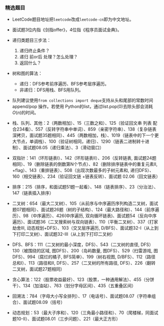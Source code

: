 ### 精选题目


- LeetCode题目地址把`leetcode`改成`leetcode-cn`即为中文地址。
- 面试题3位内指《剑指offer》，4位指《程序员面试金典》。


- 递归类题目三步法：
    1. 递归终止条件？
    2. 递归 前or后 处理？怎么处理？
    3. 返回什么？


- 树和图的算法：
    - 递归：DFS参考前序遍历、BFS参考层序遍历。
    - 非递归：DFS用栈、BFS用队列。
- 队列建议使用`from collections import deque`支持从头和尾部的常数时间append/pop 操作。若使用 Python的list，通过list.pop(0)去除头部会消耗$O(n)$的时间。



- 栈、队列、其他：2（两数相加）、15（三数之和）、125（验证回文串 列表 配合234看）、557（反转字符串中单词）、859（亲密字符串）、138（复杂链表深拷贝，面试题35题相同）、445（两数相加，栈）、1019（链表中的下一个更大节点，单调栈）、100（验证树相同，递归）、1290（链表二进制转十进制）、面试题08.05（递归乘法）、3（滑动窗口）

- 双指针：141（环形链表I）、142（环形链表II）、206（反转链表, 面试题24题相同）、19（删除链表的倒数第N个节点）、82（删除排序链表中的重复元素II, +flag）、143（重排链表）、508（出现次数最多的子树元素和, 递归DFS）、160（相交链表）、234（验证回文链 +链表反转）、面试题 02.06（回文链表）

- 排序：215（排序，和面试题51题一起看）、148（链表排序）、23（分治法）、147（链表插入排序）

- 二叉树：654（最大二叉树）、105（从前序与中序遍历序列构造二叉树，面试题07题相同）、面试题26题（树的子结构）、124（最大路径和）、144（前序遍历）、98（中序遍历）、426(中序遍历, 双向循环链表)、面试题54（反向中序遍历）、面试题36（二叉搜索树与双向链表）、110（平衡二叉树）、337（打家劫舍III, 动态规划+DFS）、103（交叉层序遍历, D/BFS）、面试题32-I（从上到下打印二叉树）、面试题32-III（从上到下打印二叉树）

- DFS、BFS：111（二叉树的最小深度，DFS）、543（二叉树的直径, DFS）130（被围绕的区域, 图DFS）、200（岛屿数量, 图DFS）、529（扫雷游戏, 图DFS）、994（腐烂的橘子, BFS简单）、199（树右视图, D/BFS）、112（路径总和I）、113（路径和II, DFS）、257（二叉树的所有路径, DFS）、226（翻转二叉树，面试题27题相同）

- 贪心算法：122（股票收益最好）、123（股票，一种通用解法）、455（分饼干）、134（加油站）、763（划分字母区间）、435（五重叠区间）

- 回溯法：784（字母大小写全排列）、17（电话号）、面试题08.07（字符串组合）、面试题08.09（括号）

- 动态规划：53（最大子序和）、120（三角最小路径和）、70（爬楼梯，同面试题10-II）、面试题08.01（三步问题）、221（最大正方形）